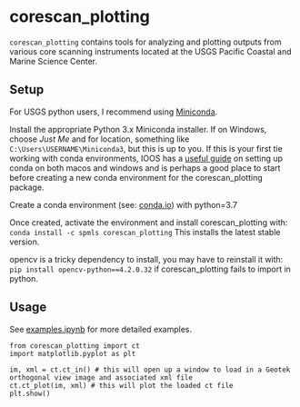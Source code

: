 corescan_plotting
=======

`corescan_plotting` contains tools for analyzing and plotting outputs from various core scanning instruments located at the USGS Pacific Coastal and Marine Science Center.

Setup
-----
For USGS python users, I recommend using [Miniconda](https://docs.conda.io/en/latest/miniconda.html). 

Install the appropriate Python 3.x Miniconda installer. If on Windows, choose *Just Me* and for location, something like `C:\Users\USERNAME\Miniconda3`, but this is up to you. If this is your first tie working with conda environments, IOOS has a [useful guide](https://ioos.github.io/ioos_code_lab/content/ioos_installation_conda.html) on setting up conda on both macos and windows and is perhaps a good place to start before creating a new conda environment for the corescan_plotting package.

Create a conda environment (see: [conda.io](https://conda.io/projects/conda/en/latest/user-guide/tasks/manage-environments.html#creating-an-environment-with-commands)) with python=3.7

Once created, activate the environment and install corescan_plotting with:
`conda install -c spmls corescan_plotting`
This installs the latest stable version.

opencv is a tricky dependency to install, you may have to reinstall it with: `pip install opencv-python==4.2.0.32` if 
corescan_plotting fails to import in python.

Usage
-----
See [examples.ipynb](https://code.usgs.gov/slaselle/corescan_plotting/-/blob/master/examples.ipynb) for more detailed examples.

```
from corescan_plotting import ct
import matplotlib.pyplot as plt

im, xml = ct.ct_in() # this will open up a window to load in a Geotek orthogonal view image and associated xml file
ct.ct_plot(im, xml) # this will plot the loaded ct file
plt.show()
```
